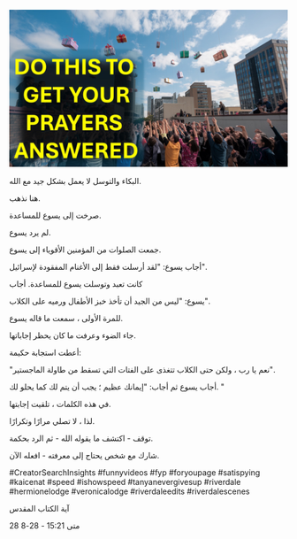 ![Video cover image](../cover.jpg "cover photo")

البكاء والتوسل لا يعمل بشكل جيد مع الله.

هنا نذهب.

صرخت إلى يسوع للمساعدة.

لم يرد يسوع.

جمعت الصلوات من المؤمنين الأقوياء إلى يسوع.

أجاب يسوع: "لقد أرسلت فقط إلى الأغنام المفقودة لإسرائيل".

كانت تعبد وتوسلت يسوع للمساعدة. أجاب

يسوع: "ليس من الجيد أن تأخذ خبز الأطفال ورميه على الكلاب".

للمرة الأولى ، سمعت ما قاله يسوع.

جاء الضوء وعرفت ما كان يحظر إجاباتها.

أعطت استجابة حكيمة:

"نعم يا رب ، ولكن حتى الكلاب تتغذى على الفتات التي تسقط من طاولة الماجستير".

أجاب يسوع ثم أجاب: "إيمانك عظيم ؛ يجب أن يتم لك كما يحلو لك. "

في هذه الكلمات ، تلقيت إجابتها.

لذا ، لا تصلي مرارًا وتكرارًا.

توقف - اكتشف ما يقوله الله - ثم الرد بحكمة.

شارك مع شخص يحتاج إلى معرفته - افعله الآن.

#CreatorSearchInsights #funnyvideos #fyp #foryoupage #satispying #kaicenat #speed #ishowspeed #tanyanevergivesup #riverdale #hermionelodge #veronicalodge #riverdaleedits #riverdalescenes 

آية الكتاب المقدس

متى 15:21 - 28-8 28